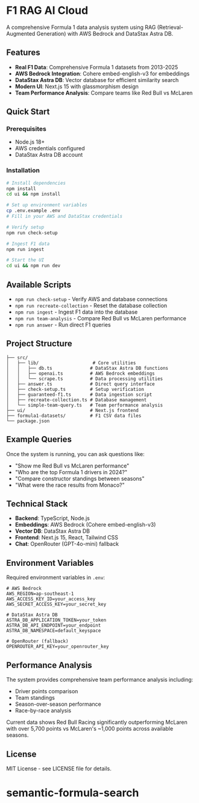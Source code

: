 # F1 RAG AI Cloud

A comprehensive Formula 1 data analysis system using RAG (Retrieval-Augmented Generation) with AWS Bedrock and DataStax Astra DB.

## Features

- **Real F1 Data**: Comprehensive Formula 1 datasets from 2013-2025
- **AWS Bedrock Integration**: Cohere embed-english-v3 for embeddings
- **DataStax Astra DB**: Vector database for efficient similarity search
- **Modern UI**: Next.js 15 with glassmorphism design
- **Team Performance Analysis**: Compare teams like Red Bull vs McLaren

## Quick Start

### Prerequisites
- Node.js 18+
- AWS credentials configured
- DataStax Astra DB account

### Installation

```bash
# Install dependencies
npm install
cd ui && npm install

# Set up environment variables
cp .env.example .env
# Fill in your AWS and DataStax credentials

# Verify setup
npm run check-setup

# Ingest F1 data
npm run ingest

# Start the UI
cd ui && npm run dev
```

## Available Scripts

- `npm run check-setup` - Verify AWS and database connections
- `npm run recreate-collection` - Reset the database collection
- `npm run ingest` - Ingest F1 data into the database
- `npm run team-analysis` - Compare Red Bull vs McLaren performance
- `npm run answer` - Run direct F1 queries

## Project Structure

```
├── src/
│   ├── lib/                    # Core utilities
│   │   ├── db.ts              # DataStax Astra DB functions
│   │   ├── openai.ts          # AWS Bedrock embeddings
│   │   └── scrape.ts          # Data processing utilities
│   ├── answer.ts              # Direct query interface
│   ├── check-setup.ts         # Setup verification
│   ├── guaranteed-f1.ts       # Data ingestion script
│   ├── recreate-collection.ts # Database management
│   └── simple-team-query.ts   # Team performance analysis
├── ui/                        # Next.js frontend
├── formula1-datasets/         # F1 CSV data files
└── package.json
```

## Example Queries

Once the system is running, you can ask questions like:
- "Show me Red Bull vs McLaren performance"
- "Who are the top Formula 1 drivers in 2024?"
- "Compare constructor standings between seasons"
- "What were the race results from Monaco?"

## Technical Stack

- **Backend**: TypeScript, Node.js
- **Embeddings**: AWS Bedrock (Cohere embed-english-v3)
- **Vector DB**: DataStax Astra DB
- **Frontend**: Next.js 15, React, Tailwind CSS
- **Chat**: OpenRouter (GPT-4o-mini) fallback

## Environment Variables

Required environment variables in `.env`:

```
# AWS Bedrock
AWS_REGION=ap-southeast-1
AWS_ACCESS_KEY_ID=your_access_key
AWS_SECRET_ACCESS_KEY=your_secret_key

# DataStax Astra DB
ASTRA_DB_APPLICATION_TOKEN=your_token
ASTRA_DB_API_ENDPOINT=your_endpoint
ASTRA_DB_NAMESPACE=default_keyspace

# OpenRouter (fallback)
OPENROUTER_API_KEY=your_openrouter_key
```

## Performance Analysis

The system provides comprehensive team performance analysis including:
- Driver points comparison
- Team standings
- Season-over-season performance
- Race-by-race analysis

Current data shows Red Bull Racing significantly outperforming McLaren with over 5,700 points vs McLaren's ~1,000 points across available seasons.

## License

MIT License - see LICENSE file for details.
# semantic-formula-search
